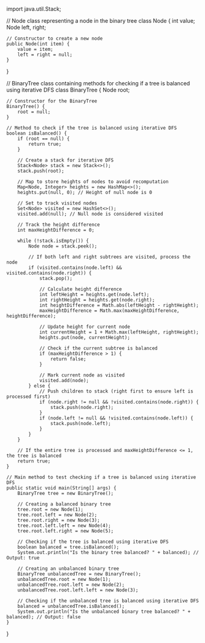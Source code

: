 import java.util.Stack;

// Node class representing a node in the binary tree
class Node {
    int value;
    Node left, right;

    // Constructor to create a new node
    public Node(int item) {
        value = item;
        left = right = null;
    }
}

// BinaryTree class containing methods for checking if a tree is balanced using iterative DFS
class BinaryTree {
    Node root;

    // Constructor for the BinaryTree
    BinaryTree() {
        root = null;
    }

    // Method to check if the tree is balanced using iterative DFS
    boolean isBalanced() {
        if (root == null) {
            return true;
        }

        // Create a stack for iterative DFS
        Stack<Node> stack = new Stack<>();
        stack.push(root);

        // Map to store heights of nodes to avoid recomputation
        Map<Node, Integer> heights = new HashMap<>();
        heights.put(null, 0); // Height of null node is 0

        // Set to track visited nodes
        Set<Node> visited = new HashSet<>();
        visited.add(null); // Null node is considered visited

        // Track the height difference
        int maxHeightDifference = 0;

        while (!stack.isEmpty()) {
            Node node = stack.peek();

            // If both left and right subtrees are visited, process the node
            if (visited.contains(node.left) && visited.contains(node.right)) {
                stack.pop();

                // Calculate height difference
                int leftHeight = heights.get(node.left);
                int rightHeight = heights.get(node.right);
                int heightDifference = Math.abs(leftHeight - rightHeight);
                maxHeightDifference = Math.max(maxHeightDifference, heightDifference);

                // Update height for current node
                int currentHeight = 1 + Math.max(leftHeight, rightHeight);
                heights.put(node, currentHeight);

                // Check if the current subtree is balanced
                if (maxHeightDifference > 1) {
                    return false;
                }

                // Mark current node as visited
                visited.add(node);
            } else {
                // Push children to stack (right first to ensure left is processed first)
                if (node.right != null && !visited.contains(node.right)) {
                    stack.push(node.right);
                }
                if (node.left != null && !visited.contains(node.left)) {
                    stack.push(node.left);
                }
            }
        }

        // If the entire tree is processed and maxHeightDifference <= 1, the tree is balanced
        return true;
    }

    // Main method to test checking if a tree is balanced using iterative DFS
    public static void main(String[] args) {
        BinaryTree tree = new BinaryTree();

        // Creating a balanced binary tree
        tree.root = new Node(1);
        tree.root.left = new Node(2);
        tree.root.right = new Node(3);
        tree.root.left.left = new Node(4);
        tree.root.left.right = new Node(5);

        // Checking if the tree is balanced using iterative DFS
        boolean balanced = tree.isBalanced();
        System.out.println("Is the binary tree balanced? " + balanced); // Output: true

        // Creating an unbalanced binary tree
        BinaryTree unbalancedTree = new BinaryTree();
        unbalancedTree.root = new Node(1);
        unbalancedTree.root.left = new Node(2);
        unbalancedTree.root.left.left = new Node(3);

        // Checking if the unbalanced tree is balanced using iterative DFS
        balanced = unbalancedTree.isBalanced();
        System.out.println("Is the unbalanced binary tree balanced? " + balanced); // Output: false
    }
}
